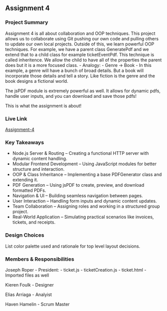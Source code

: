 ## Assignment 4

### Project Summary

Assignment 4 is all about collaboration and OOP techniques. This project allows us to collaborate using Git pushing our own code and pulling others to update our own local projects. Outside of this, we learn powerful OOP techniques. For example, we have a parent class GeneratePdf and we extend that to a child class for example ticketEventPdf. This technique is called inheritence. We allow the child to have all of the properties the parent does but it is a more focused class. 
    - Analogy: 
        - Genre -> Book
        - In this example, a genre will have a bunch of broad details. But a book will incorporate those details and tell a story. Like fiction is the genre and the book designs a fictional world. 

The jsPDF module is extremely powerful as well. It allows for dynamic pdfs, handle user inputs, and you can download and save those pdfs! 

This is what the assignment is about!

### Live Link

[Assignment-4](https://sp25-n220.github.io/homework-4/views/index.html)

### Key Takeaways

- Node.js Server & Routing – Creating a functional HTTP server with dynamic content handling.
- Modular Frontend Development – Using JavaScript modules for better structure and interaction.
- OOP & Class Inheritance – Implementing a base PDFGenerator class and extending it.
- PDF Generation – Using jsPDF to create, preview, and download formatted PDFs.
- Navigation & UI – Building seamless navigation between pages.
- User Interaction – Handling form inputs and dynamic content updates.
- Team Collaboration – Assigning roles and working in a structured group project.
- Real-World Application – Simulating practical scenarios like invoices, tickets, and receipts.

### Design Choices

List color palette used and rationale for top level layout decisions.

### Members & Responsibilities

Joseph Roper - President:
    - ticket.js
    - ticketCreation.js
    - ticket.html
    - Imported files as well

Kieren Foulk - Designer 

Elias Arriaga - Analyist

Haven Hamelin - Scrum Master
